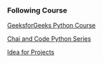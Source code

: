 ### Following Course 

[GeeksforGeeks Python Course](https://www.geeksforgeeks.org/batch/skill-up-python?tab=Chapters)

[Chai and Code Python Series](https://www.youtube.com/playlist?list=PLu71SKxNbfoBsMugTFALhdLlZ5VOqCg2s)

[Idea for Projects](https://www.geeksforgeeks.org/python/python-projects-beginner-to-advanced/) 